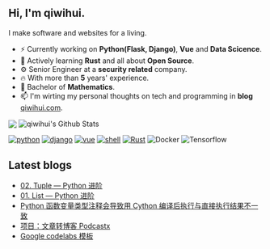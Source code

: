 
<!-- ![image](https://user-images.githubusercontent.com/3297411/87028648-7fa56600-c211-11ea-95f0-ff8af4a8c9ee.png) -->

## Hi, I'm qiwihui.

I make software and websites for a living.

* ⚡️ Currently working on **Python(Flask, Django)**, **Vue** and **Data Scicence**.
* 🌱 Actively learning **Rust** and all about **Open Source**.
* ⚙️ Senior Engineer at a **security related** company.
* 🔥 With more than **5** years' experience.
* 🔭 Bachelor of **Mathematics**.
* 📫 I'm wirting my personal thoughts on tech and programming in **blog** [qiwihui.com](https://qiwihui.com).

<p align="left">
<img align="center" src="https://github-readme-stats.vercel.app/api/top-langs/?username=qiwihui&hide_langs_below=1&theme=default&line_height=27&layout=compact" />
<img align="center" src="https://github-readme-stats.vercel.app/api?username=qiwihui&show_icons=true&count_private=true&include_all_commits=false&line_height=21" alt="qiwihui's Github Stats" />
</p>

<p align="left">
    <a href="https://github.com/qiwihui?tab=repositories&language=python" target="_blank"><img alt="python" src="https://img.shields.io/badge/-python-3776AB?style=flat-square&logo=Python&logoColor=white"></a>
    <a href="https://github.com/qiwihui?tab=repositories&language=django" target="_blank"><img alt="django" src="https://img.shields.io/badge/-Django-44B78B?style=flat-square&logo=Django&logoColor=white"></a>
    <a href="https://github.com/qiwihui?tab=repositories&language=vue" target="_blank"><img alt="vue" src="https://img.shields.io/badge/-vuejs-3776AB?style=flat-square&logo=v&logoColor=white"></a>
    <a href="https://github.com/qiwihui?tab=repositories&language=shell" target="_blank"><img alt="shell" src="https://img.shields.io/badge/-shell-5391FE?style=flat-square&logo=PowerShell&logoColor=white"></a>
    <a href="https://github.com/qiwihui?tab=repositories&language=rust" target="_blank"><img alt="Rust" src="https://img.shields.io/badge/-Rust-276DC3?style=flat-square&logo=Rust&logoColor=white"></a>
    <img alt="Docker" src="https://img.shields.io/badge/-Docker-2496ED?style=flat-square&logo=docker&logoColor=white" />
    <img alt="Tensorflow" src="https://img.shields.io/badge/-Tensorflow-FF6F00?style=flat-square&logo=tensorflow&logoColor=white" />
</p>

## Latest blogs
<!-- BLOG-POST-LIST:START -->
- [02. Tuple — Python 进阶](https://qiwihui.com/qiwihui-blog-119/)
- [01. List — Python 进阶](https://qiwihui.com/qiwihui-blog-118/)
- [Python 函数变量类型注释会导致用 Cython 编译后执行与直接执行结果不一致](https://qiwihui.com/qiwihui-blog-117/)
- [项目：文章转博客 Podcastx](https://qiwihui.com/qiwihui-blog-115/)
- [Google codelabs 模板](https://qiwihui.com/qiwihui-blog-112/)
<!-- BLOG-POST-LIST:END -->
